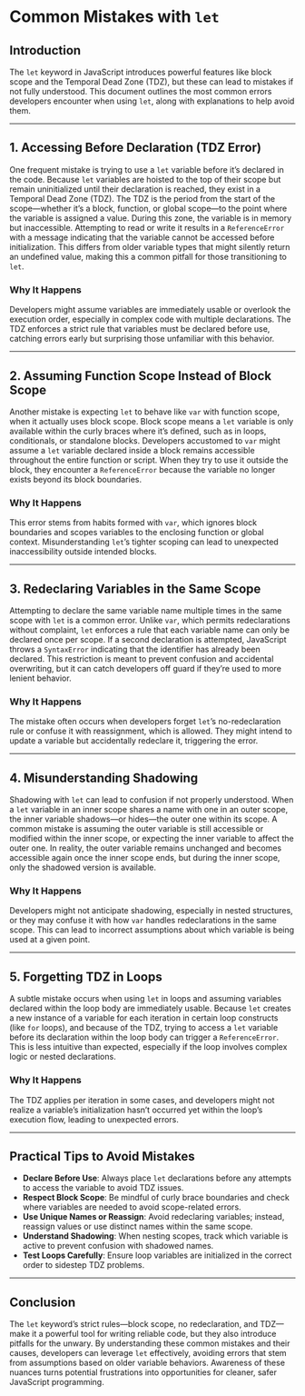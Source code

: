# Common Mistakes with `let`

## Introduction
The `let` keyword in JavaScript introduces powerful features like block scope and the Temporal Dead Zone (TDZ), but these can lead to mistakes if not fully understood. This document outlines the most common errors developers encounter when using `let`, along with explanations to help avoid them.

---

## 1. Accessing Before Declaration (TDZ Error)
One frequent mistake is trying to use a `let` variable before it’s declared in the code. Because `let` variables are hoisted to the top of their scope but remain uninitialized until their declaration is reached, they exist in a Temporal Dead Zone (TDZ). The TDZ is the period from the start of the scope—whether it’s a block, function, or global scope—to the point where the variable is assigned a value. During this zone, the variable is in memory but inaccessible. Attempting to read or write it results in a `ReferenceError` with a message indicating that the variable cannot be accessed before initialization. This differs from older variable types that might silently return an undefined value, making this a common pitfall for those transitioning to `let`.

### Why It Happens
Developers might assume variables are immediately usable or overlook the execution order, especially in complex code with multiple declarations. The TDZ enforces a strict rule that variables must be declared before use, catching errors early but surprising those unfamiliar with this behavior.

---

## 2. Assuming Function Scope Instead of Block Scope
Another mistake is expecting `let` to behave like `var` with function scope, when it actually uses block scope. Block scope means a `let` variable is only available within the curly braces where it’s defined, such as in loops, conditionals, or standalone blocks. Developers accustomed to `var` might assume a `let` variable declared inside a block remains accessible throughout the entire function or script. When they try to use it outside the block, they encounter a `ReferenceError` because the variable no longer exists beyond its block boundaries.

### Why It Happens
This error stems from habits formed with `var`, which ignores block boundaries and scopes variables to the enclosing function or global context. Misunderstanding `let`’s tighter scoping can lead to unexpected inaccessibility outside intended blocks.

---

## 3. Redeclaring Variables in the Same Scope
Attempting to declare the same variable name multiple times in the same scope with `let` is a common error. Unlike `var`, which permits redeclarations without complaint, `let` enforces a rule that each variable name can only be declared once per scope. If a second declaration is attempted, JavaScript throws a `SyntaxError` indicating that the identifier has already been declared. This restriction is meant to prevent confusion and accidental overwriting, but it can catch developers off guard if they’re used to more lenient behavior.

### Why It Happens
The mistake often occurs when developers forget `let`’s no-redeclaration rule or confuse it with reassignment, which is allowed. They might intend to update a variable but accidentally redeclare it, triggering the error.

---

## 4. Misunderstanding Shadowing
Shadowing with `let` can lead to confusion if not properly understood. When a `let` variable in an inner scope shares a name with one in an outer scope, the inner variable shadows—or hides—the outer one within its scope. A common mistake is assuming the outer variable is still accessible or modified within the inner scope, or expecting the inner variable to affect the outer one. In reality, the outer variable remains unchanged and becomes accessible again once the inner scope ends, but during the inner scope, only the shadowed version is available.

### Why It Happens
Developers might not anticipate shadowing, especially in nested structures, or they may confuse it with how `var` handles redeclarations in the same scope. This can lead to incorrect assumptions about which variable is being used at a given point.

---

## 5. Forgetting TDZ in Loops
A subtle mistake occurs when using `let` in loops and assuming variables declared within the loop body are immediately usable. Because `let` creates a new instance of a variable for each iteration in certain loop constructs (like `for` loops), and because of the TDZ, trying to access a `let` variable before its declaration within the loop body can trigger a `ReferenceError`. This is less intuitive than expected, especially if the loop involves complex logic or nested declarations.

### Why It Happens
The TDZ applies per iteration in some cases, and developers might not realize a variable’s initialization hasn’t occurred yet within the loop’s execution flow, leading to unexpected errors.

---

## Practical Tips to Avoid Mistakes
- **Declare Before Use**: Always place `let` declarations before any attempts to access the variable to avoid TDZ issues.
- **Respect Block Scope**: Be mindful of curly brace boundaries and check where variables are needed to avoid scope-related errors.
- **Use Unique Names or Reassign**: Avoid redeclaring variables; instead, reassign values or use distinct names within the same scope.
- **Understand Shadowing**: When nesting scopes, track which variable is active to prevent confusion with shadowed names.
- **Test Loops Carefully**: Ensure loop variables are initialized in the correct order to sidestep TDZ problems.

---

## Conclusion
The `let` keyword’s strict rules—block scope, no redeclaration, and TDZ—make it a powerful tool for writing reliable code, but they also introduce pitfalls for the unwary. By understanding these common mistakes and their causes, developers can leverage `let` effectively, avoiding errors that stem from assumptions based on older variable behaviors. Awareness of these nuances turns potential frustrations into opportunities for cleaner, safer JavaScript programming.